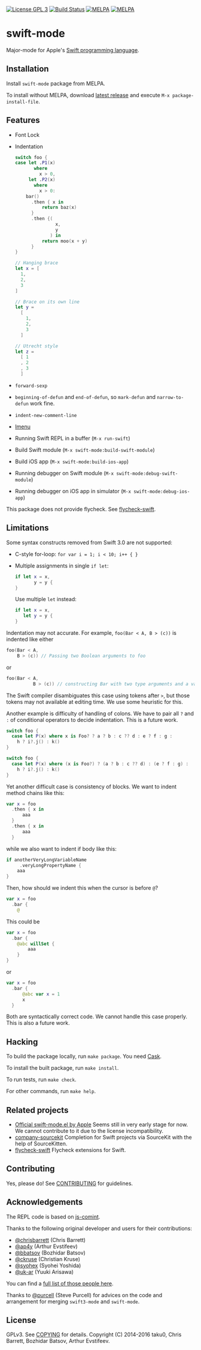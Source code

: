 [![License GPL 3][badge-license]][copying]
[![Build Status][badge-travis]][travis]
[![MELPA](https://melpa.org/packages/swift-mode-badge.svg)](https://melpa.org/#/swift-mode)
[![MELPA](https://stable.melpa.org/packages/swift-mode-badge.svg)](https://melpa.org/#/swift-mode)

# swift-mode

Major-mode for Apple's [Swift programming language](https://developer.apple.com/swift/).

## Installation

Install `swift-mode` package from MELPA.

To install without MELPA, download [latest release](https://github.com/swift-emacs/swift-mode/releases) and execute `M-x package-install-file`.

## Features

- Font Lock
- Indentation

  ```swift
  switch foo {
  case let .P1(x)
         where
           x > 0,
       let .P2(x)
         where
           x > 0:
      bar()
        .then { x in
            return baz(x)
        }
        .then {(
                 x,
                 y
               ) in
            return moo(x + y)
        }
  }

  // Hanging brace
  let x = [
    1,
    2,
    3
  ]

  // Brace on its own line
  let y =
    [
      1,
      2,
      3
    ]

  // Utrecht style
  let z =
    [ 1
    , 2
    , 3
    ]
  ```
- `forward-sexp`
- `beginning-of-defun` and `end-of-defun`, so `mark-defun` and `narrow-to-defun` work fine.
- `indent-new-comment-line`
- [Imenu](https://www.gnu.org/software/emacs/manual/html_node/emacs/Imenu.html)
- Running Swift REPL in a buffer (`M-x run-swift`)
- Build Swift module (`M-x swift-mode:build-swift-module`)
- Build iOS app (`M-x swift-mode:build-ios-app`)
- Running debugger on Swift module (`M-x swift-mode:debug-swift-module`)
- Running debugger on iOS app in simulator (`M-x swift-mode:debug-ios-app`)

This package does not provide flycheck. See [flycheck-swift](https://github.com/swift-emacs/flycheck-swift).

## Limitations

Some syntax constructs removed from Swift 3.0 are not supported:

- C-style for-loop: `for var i = 1; i < 10; i++ { }`
- Multiple assignments in single `if let`:
  ```swift
  if let x = x,
         y = y {
  }
  ```

  Use multiple `let` instead:
  ```swift
  if let x = x,
     let y = y {
  }
  ```

Indentation may not accurate. For example, `foo(Bar < A, B > (c))` is indented like either
```swift
foo(Bar < A,
    B > (c)) // Passing two Boolean arguments to foo
```
or
```swift
foo(Bar < A,
          B > (c)) // constructing Bar with two type arguments and a value
```
The Swift compiler disambiguates this case using tokens after `>`, but those tokens may not available at editing time. We use some heuristic for this.

Another example is difficulty of handling of colons. We have to pair all `?` and `:` of conditional operators to decide indentation. This is a future work.

```swift
switch foo {
  case let P(x) where x is Foo? ? a ? b : c ?? d : e ? f : g :
    h ? i?.j() : k()
}

switch foo {
  case let P(x) where (x is Foo?) ? (a ? b : c ?? d) : (e ? f : g) :
    h ? i?.j() : k()
}
```

Yet another difficult case is consistency of blocks. We want to indent method chains like this:
```swift
var x = foo
  .then { x in
      aaa
  }
  .then { x in
      aaa
  }
```

while we also want to indent if body like this:

```swift
if anotherVeryLongVariableName
     .veryLongPropertyName {
    aaa
}
```

Then, how should we indent this when the cursor is before `@`?

```swift
var x = foo
  .bar {
    @
```

This could be
```swift
var x = foo
  .bar {
    @abc willSet {
        aaa
    }
}
```
or
```swift
var x = foo
  .bar {
      @abc var x = 1
      x
  }
```

Both are syntactically correct code. We cannot handle this case properly. This is also a future work.

## Hacking

To build the package locally, run `make package`. You need [Cask](https://github.com/cask/cask).

To install the built package, run `make install`.

To run tests, run `make check`.

For other commands, run `make help`.

## Related projects

- [Official swift-mode.el by Apple](https://github.com/apple/swift/blob/master/utils/swift-mode.el) Seems still in very early stage for now. We cannot contribute to it due to the license incompatibility.
- [company-sourcekit](https://github.com/nathankot/company-sourcekit) Completion for Swift projects via SourceKit with the help of SourceKitten.
- [flycheck-swift](https://github.com/swift-emacs/flycheck-swift) Flycheck extensions for Swift.

## Contributing

Yes, please do! See [CONTRIBUTING](./CONTRIBUTING.md) for guidelines.

## Acknowledgements

The REPL code is based on [js-comint](http://js-comint-el.sourceforge.net/).

Thanks to the following original developer and users for their contributions:

- [@chrisbarrett](https://github.com/chrisbarrett) (Chris Barrett)
- [@ap4y](https://github.com/ap4y) (Arthur Evstifeev)
- [@bbatsov](https://github.com/bbatsov) (Bozhidar Batsov)
- [@ckruse](https://github.com/ckruse) (Christian Kruse)
- [@syohex](https://github.com/syohex) (Syohei Yoshida)
- [@uk-ar](https://github.com/uk-ar) (Yuuki Arisawa)

You can find a [full list of those people here](https://github.com/swift-emacs/swift-mode/graphs/contributors).

Thanks to [@purcell](https://github.com/purcell) (Steve Purcell) for advices on the code and arrangement for merging `swift3-mode` and `swift-mode`.

## License

GPLv3. See [COPYING][] for details. Copyright (C) 2014-2016 taku0, Chris Barrett, Bozhidar Batsov, Arthur Evstifeev.

[badge-license]: https://img.shields.io/badge/license-GPL_3-green.svg
[badge-travis]: https://travis-ci.org/swift-emacs/swift-mode.png?branch=master
[travis]: https://travis-ci.org/swift-emacs/swift-mode
[COPYING]: ./COPYING
